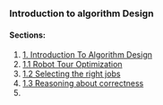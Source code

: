 ### Introduction to algorithm Design
#### Sections:
1. [1. Introduction To Algorithm Design](1.%20Introduction%20To%20Algorithm%20Design.md)
2. [1.1 Robot Tour Optimization](1.1%20Robot%20Tour%20Optimization.md)
3. [1.2 Selecting the right jobs](1.2%20Selecting%20the%20right%20jobs.md)
4. [1.3 Reasoning about correctness](1.3%20Reasoning%20about%20Correctness.md)
5. 